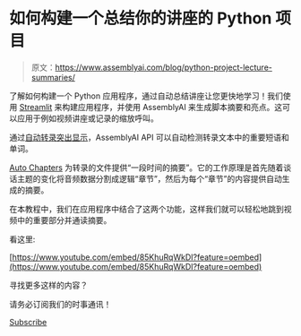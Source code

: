 # 如何构建一个总结你的讲座的 Python 项目

> 原文：<https://www.assemblyai.com/blog/python-project-lecture-summaries/>

了解如何构建一个 Python 应用程序，通过自动总结讲座让您更快地学习！我们使用 [Streamlit](https://streamlit.io) 来构建应用程序，并使用 AssemblyAI 来生成脚本摘要和亮点。这可以应用于例如视频讲座或记录的缩放呼叫。

通过[自动转录突出显示](https://docs.assemblyai.com/audio-intelligence#detect-important-phrases-and-words)，AssemblyAI API 可以自动检测转录文本中的重要短语和单词。

[Auto Chapters](https://www.assemblyai.com/blog/introducing-assemblyai-auto-chapters-summarize-audio-and-video-files/) 为转录的文件提供“一段时间的摘要”。它的工作原理是首先随着谈话主题的变化将音频数据分割成逻辑“章节”，然后为每个“章节”的内容提供自动生成的摘要。

在本教程中，我们在应用程序中结合了这两个功能，这样我们就可以轻松地跳到视频中的重要部分并通读摘要。

看这里:

[https://www.youtube.com/embed/85KhuRqWkDI?feature=oembed](https://www.youtube.com/embed/85KhuRqWkDI?feature=oembed)

寻找更多这样的内容？

请务必订阅我们的时事通讯！

[Subscribe](https://assemblyai.us17.list-manage.com/subscribe?u=cb9db7b18b274c2d402a56c5f&id=2116bf7c68)